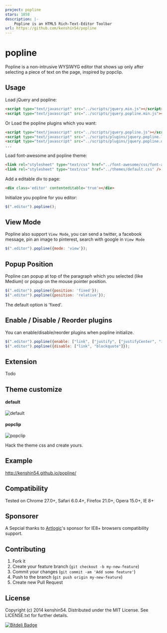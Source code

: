 ```yaml
---
project: popline
stars: 1058
description: |-
    Popline is an HTML5 Rich-Text-Editor Toolbar
url: https://github.com/kenshin54/popline
---
```


popline
============

Popline is a non-intrusive WYSIWYG editor that shows up only after selecting a piece of text on the page, inspired by popclip.

## Usage

Load jQuery and popline:

```html
<script type="text/javascript" src="../scripts/jquery.min.js"></script>
<script type="text/javascript" src="../scripts/jquery.popline.min.js"></script>
```

Or Load the popline plugins which you want:

```html
<script type="text/javascript" src="../scripts/jquery.popline.js"></script>
<script type="text/javascript" src="../scripts/plugins/jquery.popline.link.js"></script>
<script type="text/javascript" src="../scripts/plugins/jquery.popline.decoration.js"></script>
...
```

Load font-awesome and popline theme:
```html
<link rel="stylesheet" type="text/css" href="../font-awesome/css/font-awesome.min.css" />
<link rel="stylesheet" type="text/css" href="../themes/default.css" />
```

Add a editable div to page:

```html
<div class='editor' contenteditable='true'></div>
```

Initialize you popline for you editor:

```js
$(".editor").popline();
```

## View Mode

Popline also support `View Mode`, you can send a twitter, a facebook message, pin an image to pinterest, search with google in `View Mode` 


```js
$(".editor").popline({mode: 'view'});
```

## Popup Position

Popline can popup at top of the paragraph which you selected (like Medium) or popup on the mouse pointer position.

```js
$(".editor").popline({position: 'fixed'});
$(".editor").popline({position: 'relative'});
```

The default option is 'fixed'.

## Enable / Disable / Reorder plugins

You can enable/disable/reorder plugins when popline initialize.


```js
$(".editor").popline({enable: ["link", ["justify", ["justifyCenter", "indent"]] , "orderedList", "unOrderedList"]});
$(".editor").popline({disable: ["link", "blockquote"]});
```

## Extension

Todo

## Theme customize

#### default

![default](https://raw.github.com/kenshin54/popline/master/img/default.png "default")

#### popclip

![popclip](https://raw.github.com/kenshin54/popline/master/img/popclip.png "popclip")


Hack the theme css and create yours.

## Example

<http://kenshin54.github.io/popline/>

## Compatibility

Tested on Chrome 27.0+, Safari 6.0.4+, Firefox 21.0+, Opera 15.0+, IE 8+

## Sponsorer

A Sepcial thanks to [Artlogic](http://www.artlogic.net/)'s sponsor for IE8+ browsers compatibility support.

## Contributing

1. Fork it
2. Create your feature branch (`git checkout -b my-new-feature`)
3. Commit your changes (`git commit -am 'Add some feature'`)
4. Push to the branch (`git push origin my-new-feature`)
5. Create new Pull Request

License
-------

Copyright (c) 2014 kenshin54. Distributed under the MIT License. See LICENSE.txt for further details.


[![Bitdeli Badge](https://d2weczhvl823v0.cloudfront.net/kenshin54/popline/trend.png)](https://bitdeli.com/free "Bitdeli Badge")


